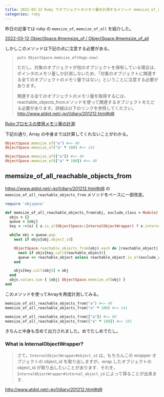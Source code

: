 ```yaml
---
title: 2022-03-13 Ruby でオブジェクトのメモリ量を計測するメソッド memsize_of_all_reachable_objects_from
categories: ruby
---
```


昨日の記事では ruby の `memsize_of`, `memsize_of_all` を紹介した。

[2022-03-12 ObjectSpace.#memsize_of / ObjectSpace.#memsize_of_all](/2022-03-12)

しかしこのメソッドは下記の点に注意する必要がある。

> ```
> puts ObjectSpace.memsize_of(Hoge.new)
> ```
> ただし、対象のオブジェクトが他のオブジェクトを保有している場合は、ポインタのメモリ量しか計測しないため、「対象のオブジェクトに関連する全てのオブジェクトのメモリ量ではない」ということに注意する必要があります。
> 
> 関連する全てのオブジェクトのメモリ量を取得するには、reachable_objects_fromメソッドを使って関連するオブジェクトをたどる必要があります。詳細は以下のリンクを参照してください。
> <http://www.atdot.net/~ko1/diary/201212.html#d8>

[Rubyプロセスの使用メモリ量の計測](https://blog.freedom-man.com/measure-ruby-memory-usage)

下記の通り, Array の中身までは計算してくれないことがわかる。

```rb
ObjectSpace.memsize_of("a") #=> 40
ObjectSpace.memsize_of("a" * 100) #=> 141

ObjectSpace.memsize_of(["a"]) #=> 40
ObjectSpace.memsize_of(["a" * 100]) #=> 40
```

## memsize_of_all_reachable_objects_from

<https://www.atdot.net/~ko1/diary/201212.html#d8> の `memsize_of_all_reachable_objects_from` メソッドをベースに一部改変。

```rb
require 'objspace'

def memsize_of_all_reachable_objects_from(obj, exclude_class = Module)
  objs = {}
  queue = [obj]
  key = ->(o) { o.is_a?(ObjectSpace::InternalObjectWrapper) ? o.internal_object_id : o.object_id }

  while obj = queue.pop
    next if objs[obj.object_id]

    ObjectSpace.reachable_objects_from(obj).each do |reachable_object|
      next if objs[key.call(reachable_object)]
      queue << reachable_object unless reachable_object.is_a?(exclude_class)
    end

    objs[key.call(obj)] = obj
  end
  objs.values.sum { |obj| ObjectSpace.memsize_of(obj) }
end
```

このメソッドを使ってArrayを再度計測してみる。

```rb
memsize_of_all_reachable_objects_from("a") #=> 40
memsize_of_all_reachable_objects_from("a" * 100) #=> 141

memsize_of_all_reachable_objects_from(["a"]) #=> 80
memsize_of_all_reachable_objects_from(["a" * 100]) #=> 181
```

きちんと中身も含めて出力されました。めでたしめでたし。

### What is InternalObjectWrapper?

> さて，`InternalObjectWrapper#object_id` は，もちろんこの wrapper オブジェクトの object_id を取り出しますが，wrap したオブジェクトの object_id が取り出したいことがあります．それを，`InternalObjectWrapper#internal_object_id` によって得ることが出来ます．

<http://www.atdot.net/~ko1/diary/201212.html#d9>
